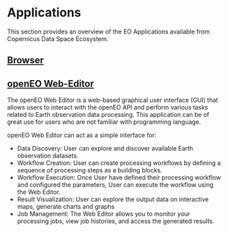 # Applications

This section provides an overview of the EO Applications available from Copernicus Data Space Ecosystem.


## [Browser](/Applications/Browser.md) 

## [openEO Web-Editor](Applications/WebEditor.qmd)

The openEO Web Editor is a web-based graphical user interface (GUI) that allows users to interact with the openEO API and perform various tasks related to Earth observation data processing. This application can be of great use for users who are not familiar with programming language. 

openEO Web Editor can act as a simple interface for:

* Data Discovery: User can explore and discover available Earth observation datasets.
* Workflow Creation: User can create processing workflows by defining a sequence of processing steps as a building blocks.
* Workflow Execution: Once User have defined their processing workflow and configured the parameters, User can execute the workflow using the Web Editor. 
* Result Visualization: User can explore the output data on interactive maps, generate charts and graphs 
* Job Management: The Web Editor allows you to monitor your processing jobs, view job histories, and access the generated results.